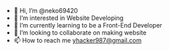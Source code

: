 - 👋 Hi, I’m @neko69420
- 👀 I’m interested in Website Developing
- 🌱 I’m currently learning to be a Front-End Developer
- 💞️ I’m looking to collaborate on making website
- 📫 How to reach me yhacker987@gmail.com 

<!---
neko69420/neko69420 is a ✨ special ✨ repository because its `README.md` (this file) appears on your GitHub profile.
You can click the Preview link to take a look at your changes.
--->
